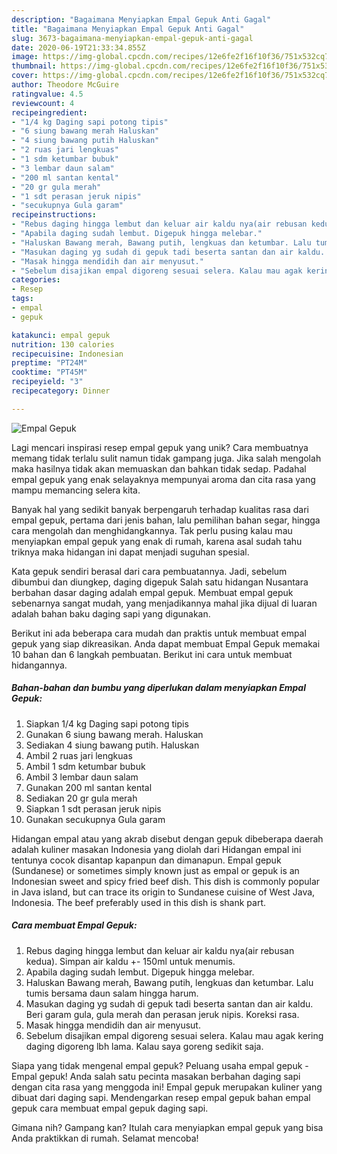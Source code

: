 ```yaml
---
description: "Bagaimana Menyiapkan Empal Gepuk Anti Gagal"
title: "Bagaimana Menyiapkan Empal Gepuk Anti Gagal"
slug: 3673-bagaimana-menyiapkan-empal-gepuk-anti-gagal
date: 2020-06-19T21:33:34.855Z
image: https://img-global.cpcdn.com/recipes/12e6fe2f16f10f36/751x532cq70/empal-gepuk-foto-resep-utama.jpg
thumbnail: https://img-global.cpcdn.com/recipes/12e6fe2f16f10f36/751x532cq70/empal-gepuk-foto-resep-utama.jpg
cover: https://img-global.cpcdn.com/recipes/12e6fe2f16f10f36/751x532cq70/empal-gepuk-foto-resep-utama.jpg
author: Theodore McGuire
ratingvalue: 4.5
reviewcount: 4
recipeingredient:
- "1/4 kg Daging sapi potong tipis"
- "6 siung bawang merah Haluskan"
- "4 siung bawang putih Haluskan"
- "2 ruas jari lengkuas"
- "1 sdm ketumbar bubuk"
- "3 lembar daun salam"
- "200 ml santan kental"
- "20 gr gula merah"
- "1 sdt perasan jeruk nipis"
- "secukupnya Gula garam"
recipeinstructions:
- "Rebus daging hingga lembut dan keluar air kaldu nya(air rebusan kedua). Simpan air kaldu +- 150ml untuk menumis."
- "Apabila daging sudah lembut. Digepuk hingga melebar."
- "Haluskan Bawang merah, Bawang putih, lengkuas dan ketumbar. Lalu tumis bersama daun salam hingga harum."
- "Masukan daging yg sudah di gepuk tadi beserta santan dan air kaldu. Beri garam gula, gula merah dan perasan jeruk nipis. Koreksi rasa."
- "Masak hingga mendidih dan air menyusut."
- "Sebelum disajikan empal digoreng sesuai selera. Kalau mau agak kering daging digoreng lbh lama. Kalau saya goreng sedikit saja."
categories:
- Resep
tags:
- empal
- gepuk

katakunci: empal gepuk 
nutrition: 130 calories
recipecuisine: Indonesian
preptime: "PT24M"
cooktime: "PT45M"
recipeyield: "3"
recipecategory: Dinner

---
```



![Empal Gepuk](https://img-global.cpcdn.com/recipes/12e6fe2f16f10f36/751x532cq70/empal-gepuk-foto-resep-utama.jpg)

Lagi mencari inspirasi resep empal gepuk yang unik? Cara membuatnya memang tidak terlalu sulit namun tidak gampang juga. Jika salah mengolah maka hasilnya tidak akan memuaskan dan bahkan tidak sedap. Padahal empal gepuk yang enak selayaknya mempunyai aroma dan cita rasa yang mampu memancing selera kita.

Banyak hal yang sedikit banyak berpengaruh terhadap kualitas rasa dari empal gepuk, pertama dari jenis bahan, lalu pemilihan bahan segar, hingga cara mengolah dan menghidangkannya. Tak perlu pusing kalau mau menyiapkan empal gepuk yang enak di rumah, karena asal sudah tahu triknya maka hidangan ini dapat menjadi suguhan spesial.

Kata gepuk sendiri berasal dari cara pembuatannya. Jadi, sebelum dibumbui dan diungkep, daging digepuk Salah satu hidangan Nusantara berbahan dasar daging adalah empal gepuk. Membuat empal gepuk sebenarnya sangat mudah, yang menjadikannya mahal jika dijual di luaran adalah bahan baku daging sapi yang digunakan.


Berikut ini ada beberapa cara mudah dan praktis untuk membuat empal gepuk yang siap dikreasikan. Anda dapat membuat Empal Gepuk memakai 10 bahan dan 6 langkah pembuatan. Berikut ini cara untuk membuat hidangannya.

<!--inarticleads1-->

##### Bahan-bahan dan bumbu yang diperlukan dalam menyiapkan Empal Gepuk:

1. Siapkan 1/4 kg Daging sapi potong tipis
1. Gunakan 6 siung bawang merah. Haluskan
1. Sediakan 4 siung bawang putih. Haluskan
1. Ambil 2 ruas jari lengkuas
1. Ambil 1 sdm ketumbar bubuk
1. Ambil 3 lembar daun salam
1. Gunakan 200 ml santan kental
1. Sediakan 20 gr gula merah
1. Siapkan 1 sdt perasan jeruk nipis
1. Gunakan secukupnya Gula garam


Hidangan empal atau yang akrab disebut dengan gepuk dibeberapa daerah adalah kuliner masakan Indonesia yang diolah dari Hidangan empal ini tentunya cocok disantap kapanpun dan dimanapun. Empal gepuk (Sundanese) or sometimes simply known just as empal or gepuk is an Indonesian sweet and spicy fried beef dish. This dish is commonly popular in Java island, but can trace its origin to Sundanese cuisine of West Java, Indonesia. The beef preferably used in this dish is shank part. 

<!--inarticleads2-->

##### Cara membuat Empal Gepuk:

1. Rebus daging hingga lembut dan keluar air kaldu nya(air rebusan kedua). Simpan air kaldu +- 150ml untuk menumis.
1. Apabila daging sudah lembut. Digepuk hingga melebar.
1. Haluskan Bawang merah, Bawang putih, lengkuas dan ketumbar. Lalu tumis bersama daun salam hingga harum.
1. Masukan daging yg sudah di gepuk tadi beserta santan dan air kaldu. Beri garam gula, gula merah dan perasan jeruk nipis. Koreksi rasa.
1. Masak hingga mendidih dan air menyusut.
1. Sebelum disajikan empal digoreng sesuai selera. Kalau mau agak kering daging digoreng lbh lama. Kalau saya goreng sedikit saja.


Siapa yang tidak mengenal empal gepuk? Peluang usaha empal gepuk -Empal gepuk! Anda salah satu pecinta masakan berbahan daging sapi dengan cita rasa yang menggoda ini! Empal gepuk merupakan kuliner yang dibuat dari daging sapi. Mendengarkan resep empal gepuk bahan empal gepuk cara membuat empal gepuk daging sapi. 

Gimana nih? Gampang kan? Itulah cara menyiapkan empal gepuk yang bisa Anda praktikkan di rumah. Selamat mencoba!
